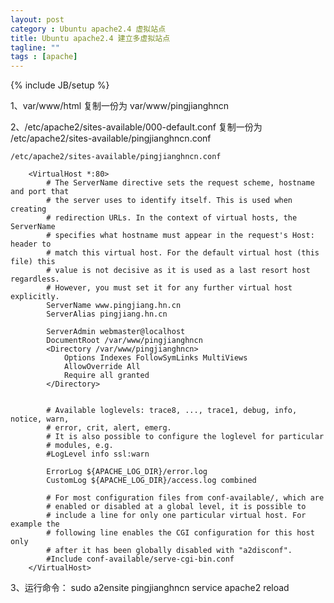 ```yaml
---
layout: post
category : Ubuntu apache2.4 虚拟站点
title: Ubuntu apache2.4 建立多虚拟站点
tagline: ""
tags : [apache]
---
```

{% include JB/setup %}



1、var/www/html 复制一份为 var/www/pingjianghncn

2、/etc/apache2/sites-available/000-default.conf 复制一份为 /etc/apache2/sites-available/pingjianghncn.conf

    
    /etc/apache2/sites-available/pingjianghncn.conf

		<VirtualHost *:80>
			# The ServerName directive sets the request scheme, hostname and port that
			# the server uses to identify itself. This is used when creating
			# redirection URLs. In the context of virtual hosts, the ServerName
			# specifies what hostname must appear in the request's Host: header to
			# match this virtual host. For the default virtual host (this file) this
			# value is not decisive as it is used as a last resort host regardless.
			# However, you must set it for any further virtual host explicitly.
			ServerName www.pingjiang.hn.cn
			ServerAlias pingjiang.hn.cn

			ServerAdmin webmaster@localhost
			DocumentRoot /var/www/pingjianghncn
			<Directory /var/www/pingjianghncn>
				Options Indexes FollowSymLinks MultiViews
				AllowOverride All
				Require all granted
			</Directory>


			# Available loglevels: trace8, ..., trace1, debug, info, notice, warn,
			# error, crit, alert, emerg.
			# It is also possible to configure the loglevel for particular
			# modules, e.g.
			#LogLevel info ssl:warn

			ErrorLog ${APACHE_LOG_DIR}/error.log
			CustomLog ${APACHE_LOG_DIR}/access.log combined

			# For most configuration files from conf-available/, which are
			# enabled or disabled at a global level, it is possible to
			# include a line for only one particular virtual host. For example the
			# following line enables the CGI configuration for this host only
			# after it has been globally disabled with "a2disconf".
			#Include conf-available/serve-cgi-bin.conf
		</VirtualHost>
		


3、运行命令：
sudo a2ensite pingjianghncn
service apache2 reload
